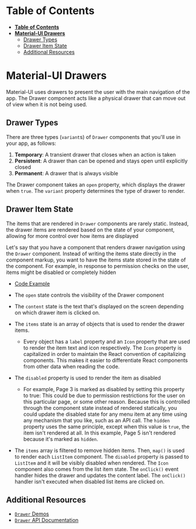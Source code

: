 # **Table of Contents**

- [**Table of Contents**](#table-of-contents)
- [**Material-UI Drawers**](#material-ui-drawers)
  - [Drawer Types](#drawer-types)
  - [Drawer Item State](#drawer-item-state)
  - [Additional Resources](#additional-resources)

# **Material-UI Drawers**

Material-UI uses drawers to present the user with the main navigation of the app. The
Drawer component acts like a physical drawer that can move out of view when it is not
being used.

## Drawer Types

There are three types (`variant`s) of `Drawer` components that you'll use in your app, as follows:

1. **Temporary**: A transient drawer that closes when an action is taken
2. **Persistent**: A drawer than can be opened and stays open until explicitly closed
3. **Permanent**: A drawer that is always visible

The Drawer component takes an `open` property, which displays the drawer when `true`. The
`variant` property determines the type of drawer to render.

## Drawer Item State

The items that are rendered in `Drawer` components are rarely static. Instead, the drawer
items are rendered based on the state of your component, allowing for more control over
how items are displayed

Let's say that you have a component that renders drawer navigation using the `Drawer`
component. Instead of writing the items state directly in the component markup, you want
to have the items state stored in the state of the component. For example, in response to
permission checks on the user, items might be disabled or completely hidden

- [Code Example](../material-ui-lesson/src/components/Drawer/DrawerItemState.js)

- The `open` state controls the visibility of the Drawer component
- The `content` state is the text that's displayed on the screen depending on which drawer item is clicked on. 
- The `items` state is an array of objects that is used to render the drawer items. 
  - Every object has a `label` property and an `Icon` property that are used to render the item text and icon respectively. The `Icon` property is capitalized in order to maintain the React convention of capitalizing components. This makes it easier to differentiate React components from other data when reading the code.
- The `disabled` property is used to render the item as disabled
  - For example, Page 3 is marked as disabled by setting this property to true: This could be due to permission restrictions for the user on this particular page, or some other reason. Because this is controlled through the component state instead of rendered statically, you could update the disabled state for any menu item at any time using any mechanism that you like, such as an API call. The `hidden` property uses the same principle, except when this value is `true`, the item isn't rendered at all. In this example, Page 5 isn't rendered because it's marked as `hidden`.
- The `items` array is filtered to remove hidden items. Then, `map()` is used to render each `ListItem` component. The `disabled` property is passed to `ListItem` and it will be visibly disabled when rendered. The `Icon` component also comes from the list item state. The `onClick()` event handler hides the drawer and updates the content label. The `onClick()` handler isn't executed when disabled list items are clicked on.

## Additional Resources

- [`Drawer` Demos](https://material-ui.com/demos/drawers/)
- [`Drawer` API Documentation](https://material-ui.com/api/drawer/)